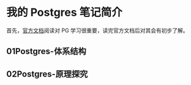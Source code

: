 # 我的 Postgres 笔记简介

首先，[官方文档](https://www.postgresql.org/docs/current/index.html)阅读对 PG 学习很重要，读完官方文档后对其会有初步了解。

## 01Postgres-体系结构

## 02Postgres-原理探究
